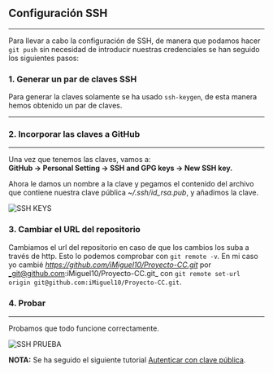 ## Configuración SSH
---

Para llevar a cabo la configuración de SSH, de manera que podamos hacer `git push` sin necesidad de introducir nuestras credenciales se han seguido los siguientes pasos:

### 1. Generar un par de claves SSH

Para generar la claves solamente se ha usado `ssh-keygen`, de esta manera hemos obtenido un par de claves.

---

### 2. Incorporar las claves a GitHub

---

Una vez que tenemos las claves, vamos a:  
**GitHub -> Personal Setting -> SSH and GPG keys -> New SSH key.**

Ahora le damos un nombre a la clave y pegamos el contenido del archivo que contiene nuestra clave pública *~/.ssh/id_rsa.pub*, y añadimos la clave.

![SSH KEYS]()

### 3. Cambiar el URL del repositorio

Cambiamos el url del repositorio en caso de que los cambios los suba a través de http. Esto lo podemos comprobar con `git remote -v`.
En mi caso yo cambié _https://github.com/iMiguel10/Proyecto-CC.git_ por _git@github.com:iMiguel10/Proyecto-CC.git_ con `git remote set-url origin git@github.com:iMiguel10/Proyecto-CC.git`.

### 4. Probar
---
Probamos que todo funcione correctamente.

![SSH PRUEBA]()

**NOTA:** Se ha seguido el siguiente tutorial [Autenticar con clave pública](https://www.linuxito.com/programacion/1041-como-autenticar-con-clave-publica-en-github).
